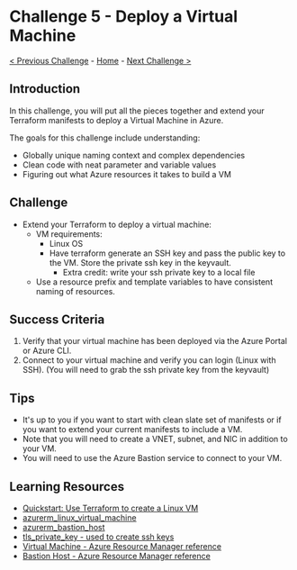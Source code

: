 # Challenge 5 - Deploy a Virtual Machine

[< Previous Challenge](./Terraform-Challenge-04.md) - [Home](../README.md) - [Next Challenge >](./Terraform-Challenge-06.md)

## Introduction

In this challenge, you will put all the pieces together and extend your Terraform manifests to deploy a Virtual Machine in Azure.

The goals for this challenge include understanding:

+ Globally unique naming context and complex dependencies
+ Clean code with neat parameter and variable values
+ Figuring out what Azure resources it takes to build a VM

## Challenge

+ Extend your Terraform to deploy a virtual machine:
  + VM requirements:
    + Linux OS
    + Have terraform generate an SSH key and pass the public key to the VM.  Store the private ssh key in the keyvault.
      + Extra credit:  write your ssh private key to a local file
  + Use a resource prefix and template variables to have consistent naming of resources.

## Success Criteria

1. Verify that your virtual machine has been deployed via the Azure Portal or Azure CLI.
1. Connect to your virtual machine and verify you can login (Linux with SSH).  (You will need to grab the ssh private key from the keyvault)

## Tips

+ It's up to you if you want to start with clean slate set of manifests or if you want to extend your current manifests to include a VM.
+ Note that you will need to create a VNET, subnet, and NIC in addition to your VM.
+ You will need to use the Azure Bastion service to connect to your VM.

## Learning Resources

+ [Quickstart: Use Terraform to create a Linux VM](https://learn.microsoft.com/en-us/azure/virtual-machines/linux/quick-create-terraform)
+ [azurerm_linux_virtual_machine](https://registry.terraform.io/providers/hashicorp/azurerm/latest/docs/resources/linux_virtual_machine)
+ [azurerm_bastion_host](https://registry.terraform.io/providers/hashicorp/azurerm/latest/docs/resources/bastion_host)
+ [tls_private_key - used to create ssh keys](https://registry.terraform.io/providers/hashicorp/tls/latest/docs/resources/private_key)
+ [Virtual Machine - Azure Resource Manager reference](https://learn.microsoft.com/azure/templates/microsoft.compute/virtualmachines)
+ [Bastion Host - Azure Resource Manager reference](https://learn.microsoft.com/en-us/azure/templates/microsoft.network/bastionhosts)
